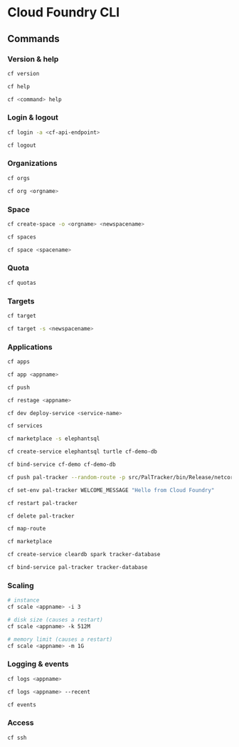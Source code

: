 # Cloud Foundry CLI

## Commands

### Version & help

```bash
cf version

cf help

cf <command> help
```

### Login & logout

```bash
cf login -a <cf-api-endpoint>

cf logout
```

### Organizations

```bash
cf orgs

cf org <orgname>
```

### Space

```bash
cf create-space -o <orgname> <newspacename>

cf spaces

cf space <spacename>
```

### Quota

```bash
cf quotas
```

### Targets

```bash
cf target

cf target -s <newspacename>
```

### Applications

```bash
cf apps

cf app <appname>

cf push

cf restage <appname>

cf dev deploy-service <service-name>

cf services

cf marketplace -s elephantsql

cf create-service elephantsql turtle cf-demo-db

cf bind-service cf-demo cf-demo-db

cf push pal-tracker --random-route -p src/PalTracker/bin/Release/netcoreapp2.1/publish

cf set-env pal-tracker WELCOME_MESSAGE "Hello from Cloud Foundry"

cf restart pal-tracker

cf delete pal-tracker

cf map-route

cf marketplace

cf create-service cleardb spark tracker-database

cf bind-service pal-tracker tracker-database
```

### Scaling

```bash
# instance
cf scale <appname> -i 3

# disk size (causes a restart)
cf scale <appname> -k 512M

# memory limit (causes a restart)
cf scale <appname> -m 1G
```

### Logging & events

```bash
cf logs <appname>

cf logs <appname> --recent

cf events
```

### Access

```bash
cf ssh
```
